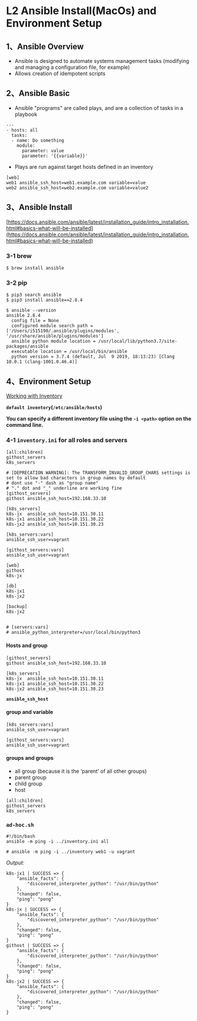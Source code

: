 # **L2 Ansible Install(MacOs) and Environment Setup**

## **1、Ansible Overview**

* Ansible is designed to automate systems management tasks (modifying and managing a configuration file, for example) 
* Allows creation of idempotent scripts 


## **2、Ansible Basic**

* Ansible "programs" are called plays, and are a collection of tasks in a playbook 

```
---
- hosts: all 
  tasks: 
  - name: Do something 
    module: 
      parameter: value 
      parameter: '{{variable}}'
```
 
* Plays are run against target hosts defined in an inventory 

```
[web] 
web1 ansible_ssh_host=web1.example.com variable=value 
web2 ansible_ssh_host=web2.example.com variable=value2
```  
  
## **3、Ansible Install**

[https://docs.ansible.com/ansible/latest/installation_guide/intro_installation.html#basics-what-will-be-installed](https://docs.ansible.com/ansible/latest/installation_guide/intro_installation.html#basics-what-will-be-installed)


### **3-1 brew**

```
$ brew install ansible
```

### **3-2 pip**

```
$ pip3 search ansible
$ pip3 install ansible==2.8.4
```

```
$ ansible --version
ansible 2.8.4
  config file = None
  configured module search path = ['/Users/i515190/.ansible/plugins/modules', '/usr/share/ansible/plugins/modules']
  ansible python module location = /usr/local/lib/python3.7/site-packages/ansible
  executable location = /usr/local/bin/ansible
  python version = 3.7.4 (default, Jul  9 2019, 18:13:23) [Clang 10.0.1 (clang-1001.0.46.4)]
```

## **4、Environment Setup**

[Working with Inventory](https://docs.ansible.com/ansible/latest/user_guide/intro_inventory.html)

**`default inventory`(`/etc/ansible/hosts`)**

**You can specify a different inventory file using the `-i <path>` option on the command line.**

### **4-1 `inventory.ini` for all roles and servers**

```
[all:children]
githost_servers
k8s_servers

# [DEPRECATION WARNING]: The TRANSFORM_INVALID_GROUP_CHARS settings is set to allow bad characters in group names by default
# dont use "-" dash as "group name"
# "." dot and "_" underline are working fine
[githost_servers]
githost ansible_ssh_host=192.168.33.10 

[k8s_servers]
k8s-jx  ansible_ssh_host=10.151.30.11
k8s-jx1 ansible_ssh_host=10.151.30.22
k8s-jx2 ansible_ssh_host=10.151.30.23

[k8s_servers:vars]
ansible_ssh_user=vagrant

[githost_servers:vars]
ansible_ssh_user=vagrant

[web]
githost
k8s-jx

[db]
k8s-jx1
k8s-jx2

[backup]
k8s-jx2


# [servers:vars]
# ansible_python_interpreter=/usr/local/bin/python3
```

#### **Hosts and group**

```
[githost_servers]
githost ansible_ssh_host=192.168.33.10 

[k8s_servers]
k8s-jx  ansible_ssh_host=10.151.30.11
k8s-jx1 ansible_ssh_host=10.151.30.22
k8s-jx2 ansible_ssh_host=10.151.30.23
```

**`ansible_ssh_host`**

#### **group and variable**

```
[k8s_servers:vars]
ansible_ssh_user=vagrant

[githost_servers:vars]
ansible_ssh_user=vagrant
```

#### **groups and groups**

* all group (because it is the ‘parent’ of all other groups)
* parent group
* child group
* host


```
[all:children]
githost_servers
k8s_servers
```

### **`ad-hoc.sh`**

```
#!/bin/bash
ansible -m ping -i ../inventory.ini all

# ansible -m ping -i ../inventory web1 -u vagrant
```

*Output:*

```
k8s-jx1 | SUCCESS => {
    "ansible_facts": {
        "discovered_interpreter_python": "/usr/bin/python"
    },
    "changed": false,
    "ping": "pong"
}
k8s-jx | SUCCESS => {
    "ansible_facts": {
        "discovered_interpreter_python": "/usr/bin/python"
    },
    "changed": false,
    "ping": "pong"
}
githost | SUCCESS => {
    "ansible_facts": {
        "discovered_interpreter_python": "/usr/bin/python"
    },
    "changed": false,
    "ping": "pong"
}
k8s-jx2 | SUCCESS => {
    "ansible_facts": {
        "discovered_interpreter_python": "/usr/bin/python"
    },
    "changed": false,
    "ping": "pong"
}
```








